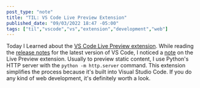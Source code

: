 ```yaml
---
post_type: "note" 
title: "TIL: VS Code Live Preview Extension"
published_date: "09/03/2022 18:47 -05:00"
tags: ["til","vscode","vs","extension","development","web"]
---
```


Today I Learned about the [VS Code Live Preview extension](https://marketplace.visualstudio.com/items?itemName=ms-vscode.live-server). While reading the [release notes](https://code.visualstudio.com/updates/v1_71) for the latest version of VS Code, I noticed a [note](https://code.visualstudio.com/updates/v1_71#_live-preview) on the Live Preview extension. Usually to preview static content, I use Python's HTTP server with the `python -m http.server` command. This extension simplifies the process because it's built into Visual Studio Code. If you do any kind of web development, it's definitely worth a look.